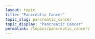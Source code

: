 ```yaml
---
layout: topic
title: "Pancreatic Cancer"
topic_slug: pancreatic_cancer
topic_display: "Pancreatic Cancer"
permalink: /topics/pancreatic_cancer/
---
```



